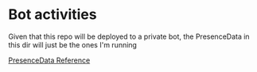 # Bot activities

Given that this repo will be deployed to a private bot, the PresenceData in this dir will just be the ones I'm running

[PresenceData Reference](https://discord.js.org/#/docs/main/stable/typedef/PresenceData)
